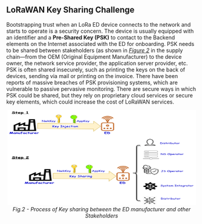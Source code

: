 ## LoRaWAN Key Sharing Challenge

Bootstrapping trust when an LoRa ED device connects to the network and starts to operate is a security concern. The device is usually equipped with an identifier and a **Pre-Shared Key (PSK)** to contact to the Backend elements on the Internet associated with the ED for onboarding. PSK needs to be shared between stakeholders (as shown in [*Figure 2*](/Figures/Key-Sharing-Challenge.png) in the supply chain—from the OEM (Original Equipment Manufacturer) to the device owner, the network service provider, the application server provider, etc. PSK is often shared insecurely, such as printing the keys on the back of devices, sending via mail or printing on the invoice. There have been reports of massive breaches of PSK provisioning systems, which are vulnerable to passive pervasive monitoring. There are secure ways in which PSK could be shared, but they rely on proprietary cloud services or secure key elements, which could increase the cost of LoRaWAN services.


<p align="center">
  <img width="500" height="250" src="https://github.com/AFNIC/Mutual-Authentication-via-DANE/blob/main/Figures/Key-Sharing-Challenge.png">
  <br>
  <em> Fig.2 - Process of Key sharing between the ED manufacturer and other Stakeholders </figcaption> </em>
</p>
